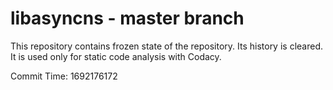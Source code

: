 # libasyncns - master branch

This repository contains frozen state of the repository.
Its history is cleared. It is used only for static code
analysis with Codacy.

Commit Time: 1692176172
